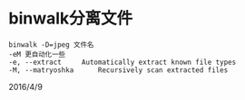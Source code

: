 # binwalk分离文件

```
binwalk -D=jpeg 文件名
-eM 更自动化一些
-e, --extract     Automatically extract known file types
-M, --matryoshka      Recursively scan extracted files
```


2016/4/9  
